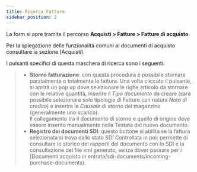```yaml
---
title: Ricerca Fatture
sidebar_position: 2
---
```


La form si apre tramite il percorso **Acquisti > Fatture > Fatture di acquisto**.

Per la spiegazione delle funzionalità comuni ai documenti di acquisto consultare la sezione [Acquisti).

I pulsanti specifici di questa maschera di ricerca sono i seguenti:

> - **Storno fatturazione**: con questa procedura è possibile stornare parzialmente o totalmente le fatture. Una volta cliccato il pulsante, si aprirà un pop up dove selezionare le righe articolo da stornare con le relative quantità, inserire il *Tipo documento* da creare (sarà possibile selezionare solo tipologie di Fatture con natura *Nota di credito*) e inserire la *Causale di storno* del magazzino (generalmente uno scarico).    
Il collegamento tra il documento di storno e quello di origine deve essere inserito manualmente nella Testata del nuovo documento.  
> - **Registro dei documenti SDI**: questo bottone si abilita se la fattura selezionata si trova dallo stato SDI Controllata in poi; permette di consultare lo storico dei rapporti del documento con lo SDI e la consultazione del file xml generato, senza dover passare per i [Documenti acquisto in entrata/sdi-documents/incoming-purchase-documents).